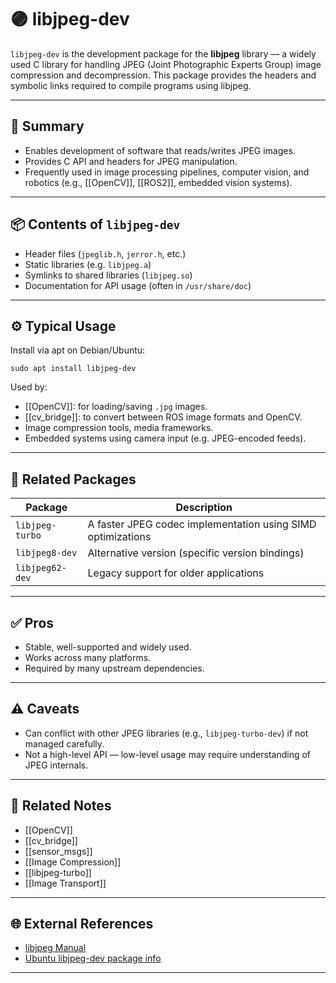 # 🟣 libjpeg-dev

`libjpeg-dev` is the development package for the **libjpeg** library — a widely used C library for handling JPEG (Joint Photographic Experts Group) image compression and decompression. This package provides the headers and symbolic links required to compile programs using libjpeg.

---

## 🧠 Summary

- Enables development of software that reads/writes JPEG images.
- Provides C API and headers for JPEG manipulation.
- Frequently used in image processing pipelines, computer vision, and robotics (e.g., [[OpenCV]], [[ROS2]], embedded vision systems).

---

## 📦 Contents of `libjpeg-dev`

- Header files (`jpeglib.h`, `jerror.h`, etc.)
- Static libraries (e.g. `libjpeg.a`)
- Symlinks to shared libraries (`libjpeg.so`)
- Documentation for API usage (often in `/usr/share/doc`)

---

## ⚙️ Typical Usage

Install via apt on Debian/Ubuntu:

`sudo apt install libjpeg-dev`

Used by:

- [[OpenCV]]: for loading/saving `.jpg` images.
- [[cv_bridge]]: to convert between ROS image formats and OpenCV.
- Image compression tools, media frameworks.
- Embedded systems using camera input (e.g. JPEG-encoded feeds).

---

## 🧩 Related Packages

| Package         | Description                                               |
|-----------------|-----------------------------------------------------------|
| `libjpeg-turbo` | A faster JPEG codec implementation using SIMD optimizations |
| `libjpeg8-dev`  | Alternative version (specific version bindings)           |
| `libjpeg62-dev` | Legacy support for older applications                     |

---

## ✅ Pros

- Stable, well-supported and widely used.
- Works across many platforms.
- Required by many upstream dependencies.

---

## ⚠️ Caveats

- Can conflict with other JPEG libraries (e.g., `libjpeg-turbo-dev`) if not managed carefully.
- Not a high-level API — low-level usage may require understanding of JPEG internals.

---

## 🔗 Related Notes

- [[OpenCV]]
- [[cv_bridge]]
- [[sensor_msgs]]
- [[Image Compression]]
- [[libjpeg-turbo]]
- [[Image Transport]]

---

## 🌐 External References

- [libjpeg Manual](http://libjpeg.sourceforge.net/)
- [Ubuntu libjpeg-dev package info](https://packages.ubuntu.com/libjpeg-dev)

---
